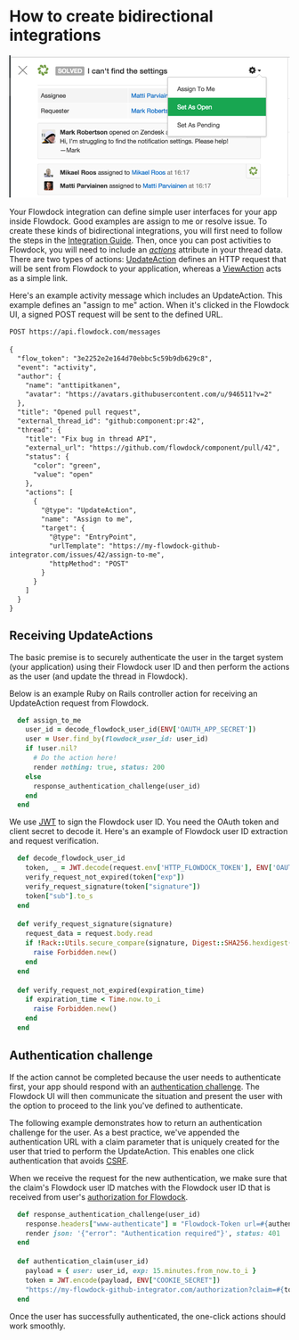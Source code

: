 # How to create bidirectional integrations

![Example bidirectional integration](https://raw.githubusercontent.com/flowdock/api-docs/master/images/two-way-actions.png)

Your Flowdock integration can define simple user interfaces for your app inside Flowdock. Good examples are assign to me or resolve issue. To create these kinds of bidirectional integrations, you will first need to follow the steps in the [Integration Guide](integration-guide). Then, once you can post activities to Flowdock, you will need to include an *[actions](thread-actions)* attribute in your thread data. There are two types of actions: [UpdateAction](thread-actions#/update-action) defines an HTTP request that will be sent from Flowdock to your application, whereas a [ViewAction](thread-actions#/view-action) acts as a simple link.

Here's an example activity message which includes an UpdateAction. This example defines an "assign to me" action. When it's clicked in the Flowdock UI, a signed POST request will be sent to the defined URL.


```
POST https://api.flowdock.com/messages

{
  "flow_token": "3e2252e2e164d70ebbc5c59b9db629c8",
  "event": "activity",
  "author": {
    "name": "anttipitkanen",
    "avatar": "https://avatars.githubusercontent.com/u/946511?v=2"
  },
  "title": "Opened pull request",
  "external_thread_id": "github:component:pr:42",
  "thread": {
    "title": "Fix bug in thread API",
    "external_url": "https://github.com/flowdock/component/pull/42",
    "status": {
      "color": "green",
      "value": "open"
    },
    "actions": [
      {
        "@type": "UpdateAction",
        "name": "Assign to me",
        "target": {
          "@type": "EntryPoint",
          "urlTemplate": "https://my-flowdock-github-integrator.com/issues/42/assign-to-me",
          "httpMethod": "POST"
        }
      }
    ]
  }
}
```

## Receiving UpdateActions

The basic premise is to securely authenticate the user in the target system (your application) using their Flowdock user ID and then perform the actions as the user (and update the thread in Flowdock).

Below is an example Ruby on Rails controller action for receiving an UpdateAction request from Flowdock.

```ruby
  def assign_to_me
    user_id = decode_flowdock_user_id(ENV['OAUTH_APP_SECRET'])
    user = User.find_by(flowdock_user_id: user_id)
    if !user.nil?
      # Do the action here!
      render nothing: true, status: 200
    else
      response_authentication_challenge(user_id)
    end
  end
```

We use [JWT](http://jwt.io) to sign the Flowdock user ID. You need the OAuth token and client secret to decode it. Here's an example of Flowdock user ID extraction and request verification.

```ruby
  def decode_flowdock_user_id
    token, _ = JWT.decode(request.env['HTTP_FLOWDOCK_TOKEN'], ENV['OAUTH_APP_SECRET'])
    verify_request_not_expired(token["exp"])
    verify_request_signature(token["signature"])
    token["sub"].to_s
  end

  def verify_request_signature(signature)
    request_data = request.body.read
    if !Rack::Utils.secure_compare(signature, Digest::SHA256.hexdigest(request_data))
      raise Forbidden.new()
    end
  end

  def verify_request_not_expired(expiration_time)
    if expiration_time < Time.now.to_i
      raise Forbidden.new()
    end
  end
```

## Authentication challenge

If the action cannot be completed because the user needs to authenticate first, your app should respond with an [authentication challenge](thread-actions#/authentication-challenge). The Flowdock UI will then communicate the situation and present the user with the option to proceed to the link you've defined to authenticate.

The following example demonstrates how to return an authentication challenge for the user. As a best practice, we've appended the authentication URL with a claim parameter that is uniquely created for the user that tried to perform the UpdateAction. This enables one click authentication that avoids [CSRF](https://en.wikipedia.org/wiki/Cross-site_request_forgery).

When we receive the request for the new authentication, we make sure that the claim's Flowdock user ID matches with the Flowdock user ID that is received from user's [authorization for Flowdock](how-to-integrate#/oauth2-authorize).

```ruby
  def response_authentication_challenge(user_id)
    response.headers["www-authenticate"] = "Flowdock-Token url=#{authentication_claim(user_id)}"
    render json: '{"error": "Authentication required"}', status: 401
  end

  def authentication_claim(user_id)
    payload = { user: user_id, exp: 15.minutes.from_now.to_i }
    token = JWT.encode(payload, ENV["COOKIE_SECRET"])
    "https://my-flowdock-github-integrator.com/authorization?claim=#{token}"
  end
```

Once the user has successfully authenticated, the one-click actions should work smoothly.
